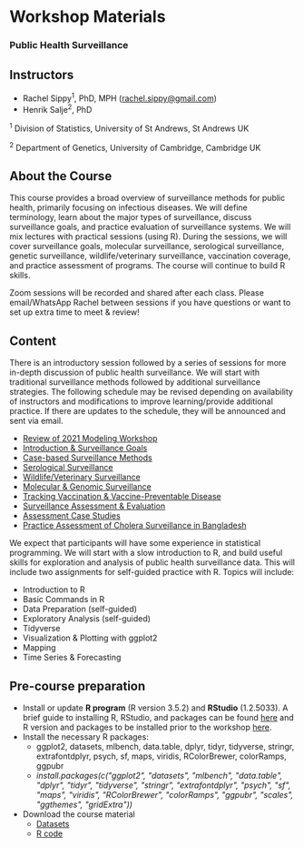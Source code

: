 # Workshop Materials
### Public Health Surveillance

## Instructors
- Rachel Sippy<sup>1</sup>, PhD, MPH (rachel.sippy@gmail.com)
- Henrik Salje<sup>2</sup>, PhD 

<sup>1</sup> Division of Statistics, University of St Andrews, St Andrews UK

<sup>2</sup> Department of Genetics, University of Cambridge, Cambridge UK

## About the Course
This course provides a broad overview of surveillance methods for public health, primarily focusing on infectious diseases. We will define terminology, learn about the major types of surveillance, discuss surveillance goals, and practice evaluation of surveillance systems. We will mix lectures with practical sessions (using R). During the sessions, we will cover surveillance goals, molecular surveillance, serological surveillance, genetic surveillance, wildlife/veterinary surveillance, vaccination coverage, and practice assessment of programs. The course will continue to build R skills.

Zoom sessions will be recorded and shared after each class. Please email/WhatsApp Rachel between sessions if you have questions or want to set up extra time to meet & review!

## Content

There is an introductory session followed by a series of sessions for more in-depth discussion of public health surveillance. We will start with traditional surveillance methods followed by additional surveillance strategies. The following schedule may be revised depending on availability of instructors and modifications to improve learning/provide additional practice. If there are updates to the schedule, they will be announced and sent via email. 

* [Review of 2021 Modeling Workshop](../main/Slides/Modeling_for_Public_Health_Review_student.pdf)
* [Introduction & Surveillance Goals](../main/Slides/Intro_Surveillance_student.pdf)
* [Case-based Surveillance Methods](../main/Slides/Surveillance_Types_student.pdf)
* [Serological Surveillance](../main/Slides/Serosurveillance.pdf)
* [Wildlife/Veterinary Surveillance](../main/Slides/Animal_Surveillance_student.pdf)
* [Molecular & Genomic Surveillance](../main/Slides/MolGen_Surveillance_student.pdf)
* [Tracking Vaccination & Vaccine-Preventable Disease](../main/Slides/Vaccine_Surveillance_student.pdf)
* [Surveillance Assessment & Evaluation](../main/Slides/Surveillance_Assessment_student.pdf)
* [Assessment Case Studies](../main/Slides/Assessment_Examples_student.pdf)
* [Practice Assessment of Cholera Surveillance in Bangladesh](../main/Slides/Bangladesh_Assessment_student.pdf)

We expect that participants will have some experience in statistical programming. We will start with a slow introduction to R, and build useful skills for exploration and analysis of public health surveillance data. This will include two assignments for self-guided practice with R. Topics will include:

* Introduction to R
* Basic Commands in R
* Data Preparation (self-guided)
* Exploratory Analysis (self-guided)
* Tidyverse
* Visualization & Plotting with ggplot2
* Mapping
* Time Series & Forecasting

## Pre-course preparation
- Install or update **R program** (R version 3.5.2) and **RStudio** (1.2.5033). A brief guide to installing R, RStudio, and packages can be found [here](../main/R_Sessions/Installation_guide_R.pdf) and R version and packages to be installed prior to the workshop [here](../main/R_Sessions/Workshop_R_packages.md).
- Install the necessary R packages:
   - ggplot2, datasets, mlbench, data.table, dplyr, tidyr, tidyverse, stringr, extrafontdplyr, psych, sf, maps, viridis, RColorBrewer, colorRamps, ggpubr
   - *install.packages(c("ggplot2", "datasets", "mlbench", "data.table", "dplyr", "tidyr", "tidyverse", "stringr", "extrafontdplyr", "psych", "sf", "maps", "viridis", "RColorBrewer", "colorRamps", "ggpubr", "scales", "ggthemes", "gridExtra"))*
- Download the course material
   - [Datasets](../main/R_Sessions/Data/Workshop_data.zip)
   - [R code](../main/R_Sessions/Scripts/Rcode_ggplot_workshop.zip)
